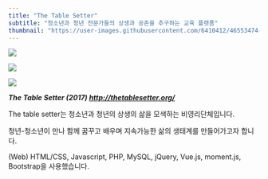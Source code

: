 ```yaml
---
title: "The Table Setter"
subtitle: "청소년과 청년 전문가들의 상생과 공존을 추구하는 교육 플랫폼"
thumbnail: "https://user-images.githubusercontent.com/6410412/46553474-8a361b80-c918-11e8-9386-faadced7f6ec.png"
---
```


![](https://user-images.githubusercontent.com/6410412/46553474-8a361b80-c918-11e8-9386-faadced7f6ec.png)

![](https://user-images.githubusercontent.com/6410412/46553475-8a361b80-c918-11e8-89e5-ad218114b0d1.png)

![](https://user-images.githubusercontent.com/6410412/46553473-8a361b80-c918-11e8-94be-fe306ac87607.png)

_**The Table Setter (2017) http://thetablesetter.org/**_

The table setter는 청소년과 청년의 상생의 삶을 모색하는 비영리단체입니다.

청년-청소년이 만나 함께 꿈꾸고 배우며 지속가능한 삶의 생태계를 만들어가고자 합니다.

(Web) HTML/CSS, Javascript, PHP, MySQL, jQuery, Vue.js, moment.js, Bootstrap을 사용했습니다.